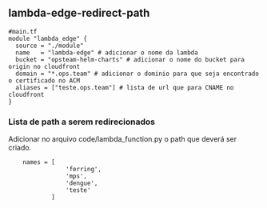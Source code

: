 ## lambda-edge-redirect-path

```
#main.tf
module "lambda_edge" {
  source = "./module"
  name   = "lambda-edge" # adicionar o nome da lambda
  bucket = "opsteam-helm-charts" # adicionar o nome do bucket para origin no cloudfront
  domain = "*.ops.team" # adicionar o dominio para que seja encontrado o certificado no ACM
  aliases = ["teste.ops.team"] # lista de url que para CNAME no cloudfront
}
```

### Lista de path a serem redirecionados
Adicionar no arquivo code/lambda_function.py o path que deverá ser criado.

```
    names = [
                'ferring',
                'mps',
                'dengue',
                'teste'
            ]
```